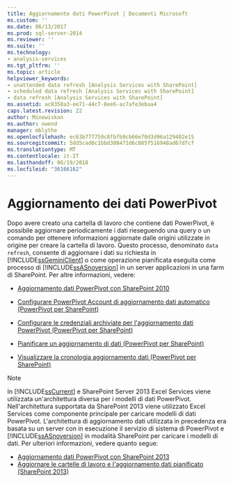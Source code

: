 ```yaml
---
title: Aggiornamento dati PowerPivot | Documenti Microsoft
ms.custom: ''
ms.date: 06/13/2017
ms.prod: sql-server-2014
ms.reviewer: ''
ms.suite: ''
ms.technology:
- analysis-services
ms.tgt_pltfrm: ''
ms.topic: article
helpviewer_keywords:
- unattended data refresh [Analysis Services with SharePoint]
- scheduled data refresh [Analysis Services with SharePoint]
- data refresh [Analysis Services with SharePoint]
ms.assetid: ac8358a3-ee71-44c7-8ee6-ac7afe3ebaa4
caps.latest.revision: 22
author: Minewiskan
ms.author: owend
manager: mblythe
ms.openlocfilehash: ec63b777759c8fbfb9cb66e70d3d96a129402e15
ms.sourcegitcommit: 5dd5cad0c1bbd308471d6c885f516948ad67dfcf
ms.translationtype: MT
ms.contentlocale: it-IT
ms.lasthandoff: 06/19/2018
ms.locfileid: "36166162"
---
```

# <a name="powerpivot-data-refresh"></a>Aggiornamento dei dati PowerPivot
  Dopo avere creato una cartella di lavoro che contiene dati PowerPivot, è possibile aggiornare periodicamente i dati rieseguendo una query o un comando per ottenere informazioni aggiornate dalle origini utilizzate in origine per creare la cartella di lavoro. Questo processo, denominato `data refresh`, consente di aggiornare i dati su richiesta in [!INCLUDE[ssGeminiClient](../../includes/ssgeminiclient-md.md)] o come operazione pianificata eseguita come processo di [!INCLUDE[ssASnoversion](../../includes/ssasnoversion-md.md)] in un server applicazioni in una farm di SharePoint. Per altre informazioni, vedere:  
  
-   [Aggiornamento dati PowerPivot con SharePoint 2010](../powerpivot-data-refresh-with-sharepoint-2010.md)  
  
-   [Configurare PowerPivot Account di aggiornamento dati automatico &#40;PowerPivot per SharePoint&#41;](../configure-unattended-data-refresh-account-powerpivot-sharepoint.md)  
  
-   [Configurare le credenziali archiviate per l'aggiornamento dati PowerPivot &#40;PowerPivot per SharePoint&#41;](../configure-stored-credentials-data-refresh-powerpivot-sharepoint.md)  
  
-   [Pianificare un aggiornamento di dati &#40;PowerPivot per SharePoint&#41;](../schedule-a-data-refresh-powerpivot-for-sharepoint.md)  
  
-   [Visualizzare la cronologia aggiornamento dati &#40;PowerPivot per SharePoint&#41;](view-data-refresh-history-power-pivot-for-sharepoint.md)  
  
> [!NOTE]  
>  In [!INCLUDE[ssCurrent](../../includes/sscurrent-md.md)] e SharePoint Server 2013 Excel Services viene utilizzata un'architettura diversa per i modelli di dati PowerPivot. Nell'architettura supportata da SharePoint 2013 viene utilizzato Excel Services come componente principale per caricare modelli di dati PowerPivot. L'architettura di aggiornamento dati utilizzata in precedenza era basata su un server con in esecuzione il servizio di sistema di PowerPivot e [!INCLUDE[ssASnoversion](../../includes/ssasnoversion-md.md)] in modalità SharePoint per caricare i modelli di dati. Per ulteriori informazioni, vedere quanto segue:  
>   
>  -   [Aggiornamento dati PowerPivot con SharePoint 2013](power-pivot-data-refresh-with-sharepoint-2013.md)  
> -   [Aggiornare le cartelle di lavoro e l'aggiornamento dati pianificato &#40;SharePoint 2013&#41;](../instances/install-windows/upgrade-workbooks-and-scheduled-data-refresh-sharepoint-2013.md)  
  
  